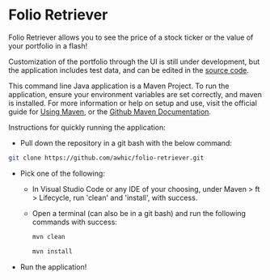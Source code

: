 # Folio Retriever
Folio Retriever allows you to see the price of a stock ticker or the value of your portfolio in a flash!

Customization of the portfolio through the UI is still under development, but the application includes test data, and can be edited in the [source code](https://github.com/awhic/folio-retriever/blob/main/src/main/java/folio/retriever/FolioRetriever.java).

This command line Java application is a Maven Project. To run the application, ensure your environment variables are set correctly, and maven is installed. For more information or help on setup and use, visit the official guide for [Using Maven](https://maven.apache.org/), or the [Github Maven Documentation](https://github.com/apache/maven/blob/master/README.md).

Instructions for quickly running the application:
- Pull down the repository in a git bash with the below command:

 ```bash
 git clone https://github.com/awhic/folio-retriever.git
 ```
- Pick one of the following:
  - In Visual Studio Code or any IDE of your choosing, under Maven > ft > Lifecycle, run 'clean' and 'install', with success.
  - Open a terminal (can also be in a git bash) and run the following commands with success:
  
      ```bash
      mvn clean
      ```
      ```bash
      mvn install
      ```
- Run the application!
